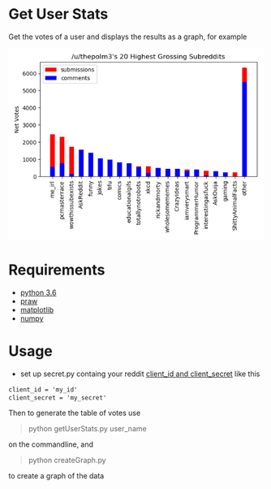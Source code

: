 # Get User Stats
Get the votes of a user and displays the results as a graph, for example

![My stats](https://github.com/thepolm3/Get-user-stats/blob/master/plot.png)

# Requirements
* [python 3.6](https://python.org)
* [praw](https://praw.readthedocs.io/en/latest/getting_started/quick_start.html)
* [matplotlib](https://matplotlib.org/)
* [numpy](https://numpy.org)

# Usage
* set up secret.py containg your reddit [client_id and client_secret](https://github.com/reddit-archive/reddit/wiki/OAuth2-Quick-Start-Example#first-steps) like this

```
client_id = 'my_id'
client_secret = 'my_secret'
```
Then to generate the table of votes use

>python getUserStats.py user_name

on the commandline, and

>python createGraph.py

to create a graph of the data
